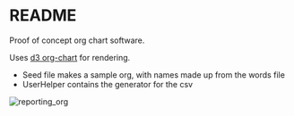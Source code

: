 # README

Proof of concept org chart software.

Uses [d3 org-chart](https://github.com/bumbeishvili/org-chart) for rendering.

* Seed file makes a sample org, with names made up from the words file
* UserHelper contains the generator for the csv

![reporting_org](https://user-images.githubusercontent.com/64463/177893779-ab8c0fff-d0fd-4d0b-8fa2-b212d565252c.jpg)
